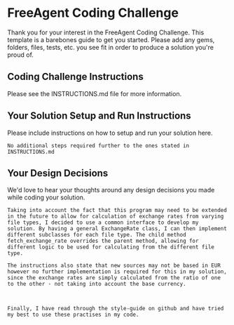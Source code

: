 # FreeAgent Coding Challenge

Thank you for your interest in the FreeAgent Coding Challenge.  This template is a barebones guide to get you started.  Please add any gems, folders, files, tests, etc. you see fit in order to produce a solution you're proud of.

## Coding Challenge Instructions

Please see the INSTRUCTIONS.md file for more information.

## Your Solution Setup and Run Instructions

Please include instructions on how to setup and run your solution here.

    No additional steps required further to the ones stated in INSTRUCTIONS.md

## Your Design Decisions

We'd love to hear your thoughts around any design decisions you made while coding your solution.

    Taking into account the fact that this program may need to be extended in the future to allow for calculation of exchange rates from varying file types, I decided to use a common interface to develop my solution. By having a general ExchangeRate class, I can then implement different subclasses for each file type. The child method fetch_exchange_rate overrides the parent method, allowing for different logic to be used for calculating from the different file type. 
    
    The instructions also state that new sources may not be based in EUR however no further implementation is required for this in my solution, since the exchange rates are simply calculated from the ratio of one to the other - not taking into account the base currency. 

    

    Finally, I have read through the style-guide on github and have tried my best to use these practises in my code.